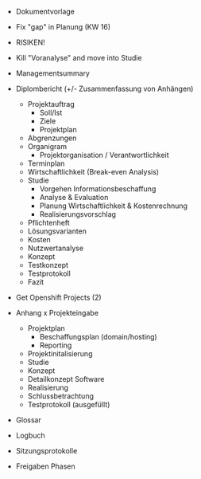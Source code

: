 - Dokumentvorlage

- Fix "gap" in Planung (KW 16)
- RISIKEN!
- Kill "Voranalyse" and move into Studie

- Managementsummary
- Diplombericht (+/- Zusammenfassung von Anhängen)
  - Projektauftrag
    - Soll/Ist
    - Ziele
    - Projektplan
  - Abgrenzungen
  - Organigram
    - Projektorganisation / Verantwortlichkeit
  - Terminplan
  - Wirtschaftlichkeit (Break-even Analysis)
  - Studie
    - Vorgehen Informationsbeschaffung
    - Analyse & Evaluation
    - Planung Wirtschaftlichkeit & Kostenrechnung
    - Realisierungsvorschlag
  - Pflichtenheft
  - Lösungsvarianten
  - Kosten
  - Nutzwertanalyse
  - Konzept
  - Testkonzept
  - Testprotokoll
  - Fazit
- Get Openshift Projects (2)

- Anhang
  x Projekteingabe

  - Projektplan
    - Beschaffungsplan (domain/hosting)
    - Reporting
  - Projektinitalisierung
  - Studie
  - Konzept
  - Detailkonzept Software
  - Realisierung
  - Schlussbetrachtung
  - Testprotokoll (ausgefüllt)

- Glossar
- Logbuch
- Sitzungsprotokolle
- Freigaben Phasen
